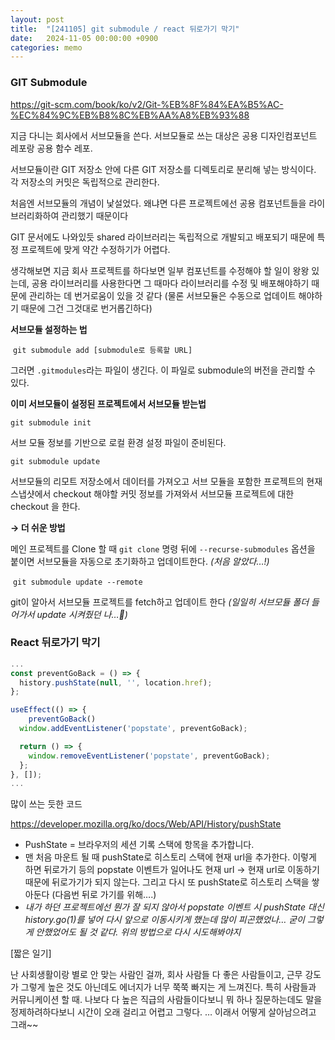 ```yaml
---
layout: post
title:  "[241105] git submodule / react 뒤로가기 막기"
date:   2024-11-05 00:00:00 +0900
categories: memo
---
```


### GIT Submodule

https://git-scm.com/book/ko/v2/Git-%EB%8F%84%EA%B5%AC-%EC%84%9C%EB%B8%8C%EB%AA%A8%EB%93%88

지금 다니는 회사에서 서브모듈을 쓴다. 서브모듈로 쓰는 대상은 공용 디자인컴포넌트 레포랑 공용 함수 레포.

서브모듈이란 GIT 저장소 안에 다른 GIT 저장소를 디렉토리로 분리해 넣는 방식이다. 각 저장소의 커밋은 독립적으로 관리한다.

처음엔 서브모듈의 개념이 낯설었다. 왜냐면 다른 프로젝트에선 공용 컴포넌트들을 라이브러리화하여 관리했기 때문이다

GIT 문서에도 나와있듯 shared 라이브러리는 독립적으로 개발되고 배포되기 때문에 특정 프로젝트에 맞게 약간 수정하기가 어렵다. 

생각해보면 지금 회사 프로젝트를 하다보면 일부 컴포넌트를 수정해야 할 일이 왕왕 있는데, 공용 라이브러리를 사용한다면 그 때마다 라이브러리를 수정 및 배포해야하기 때문에 관리하는 데 번거로움이 있을 것 같다 (물론 서브모듈은 수동으로 업데이트 해야하기 때문에 그건 그것대로 번거롭긴하다) 

**서브모듈 설정하는 법**

 `git submodule add [submodule로 등록할 URL]`

그러면 `.gitmodules`라는 파일이 생긴다. 이 파일로 submodule의 버전을 관리할 수 있다.

**이미 서브모듈이 설정된 프로젝트에서 서브모듈 받는법**

`git submodule init`

서브 모듈 정보를 기반으로 로컬 환경 설정 파일이 준비된다.

`git submodule update`

서브모듈의 리모트 저장소에서 데이터를 가져오고 서브 모듈을 포함한 프로젝트의 현재 스냅샷에서 checkout 해야할 커밋 정보를 가져와서 서브모듈 프로젝트에 대한 checkout 을 한다.

**→ 더 쉬운 방법**

메인 프로젝트를 Clone 할 때 `git clone` 명령 뒤에 `--recurse-submodules` 옵션을 붙이면 서브모듈을 자동으로 초기화하고 업데이트한다. *(처음 알았다…!)*

 `git submodule update --remote`

git이 알아서 서브모듈 프로젝트를 fetch하고 업데이트 한다 *(일일히 서브모듈 폴더 들어가서 update 시켜줬던 나…🤣)*

### React 뒤로가기 막기

```jsx
...
const preventGoBack = () => {
  history.pushState(null, '', location.href);
};

useEffect(() => {
	preventGoBack()
  window.addEventListener('popstate', preventGoBack);

  return () => {
    window.removeEventListener('popstate', preventGoBack);
  };
}, []);
...
```

많이 쓰는 듯한 코드

https://developer.mozilla.org/ko/docs/Web/API/History/pushState

- PushState = 브라우저의 세션 기록 스택에 항목을 추가합니다.
- 맨 처음 마운트 될 때 pushState로 히스토리 스택에 현재 url을 추가한다. 이렇게 하면 뒤로가기 등의 popstate 이벤트가 일어나도 현재 url → 현재 url로 이동하기 때문에 뒤로가기가 되지 않는다. 그리고 다시 또 pushState로 히스토리 스택을 쌓아둔다 (다음번 뒤로 가기를 위해….)
- *내가 하던 프로젝트에선 뭔가 잘 되지 않아서 popstate 이벤트 시 pushState 대신 history.go(1)를 넣어 다시 앞으로 이동시키게 했는데 많이 피곤했었나… 굳이 그렇게 안했었어도 될 것 같다. 위의 방법으로 다시 시도해봐야지*

[짧은 일기]

난 사회생활이랑 별로 안 맞는 사람인 걸까, 회사 사람들 다 좋은 사람들이고, 근무 강도가 그렇게 높은 것도 아닌데도 에너지가 너무 쭉쭉 빠지는 게 느껴진다. 특히 사람들과 커뮤니케이션 할 때. 나보다 다 높은 직급의 사람들이다보니 뭐 하나 질문하는데도 말을 정제하려하다보니 시간이 오래 걸리고 어렵고 그렇다. … 이래서 어떻게 살아남으려고 그래~~